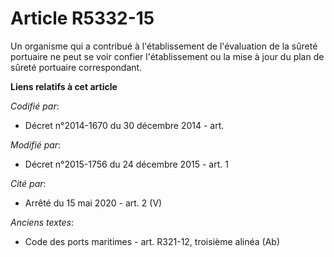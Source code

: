 # Article R5332-15

Un organisme qui a contribué à l'établissement de l'évaluation de la sûreté portuaire ne peut se voir confier l'établissement
ou la mise à jour  du plan de sûreté portuaire correspondant.

**Liens relatifs à cet article**

_Codifié par_:

  - Décret n°2014-1670 du 30 décembre 2014 - art.

_Modifié par_:

  - Décret n°2015-1756 du 24 décembre 2015 - art. 1

_Cité par_:

  - Arrêté du 15 mai 2020 - art. 2 (V)

_Anciens textes_:

  - Code des ports maritimes - art. R321-12, troisième alinéa (Ab)
